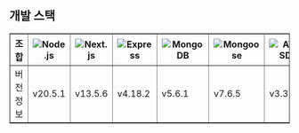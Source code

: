## 개발 스택 

<table border="1">
  <thead>
    <tr>
      <th>조합</th>
      <th><img src="https://img.shields.io/badge/Node.js-339933?style=for-the-badge&logo=Node.js&logoColor=white" alt="Node.js"></th>
      <th><img src="https://img.shields.io/badge/Next.js-000000?style=for-the-badge&logo=Next.js&logoColor=white" alt="Next.js"></th>
      <th><img src="https://img.shields.io/badge/Express-000000?style=for-the-badge&logo=Express&logoColor=white" alt="Express"></th>
      <th><img src="https://img.shields.io/badge/MongoDB-47A248?style=for-the-badge&logo=MongoDB&logoColor=white" alt="MongoDB"></th>
      <th><img src="https://img.shields.io/badge/Mongoose-880000?style=for-the-badge&logo=MongoDB&logoColor=white" alt="Mongoose"></th>
      <th><img src="https://img.shields.io/badge/AWS-FF9900?style=for-the-badge&logo=Amazon-AWS&logoColor=white" alt="AWS SDK"></th>
    </tr>
  </thead>
  <tbody>
    <tr>
      <td>버전 정보</td>
      <td>v20.5.1</td>
      <td>v13.5.6</td>
      <td>v4.18.2</td>
      <td>v5.6.1</td>
      <td>v7.6.5</td>
      <td>v3.374.0</td>
    </tr>
  </tbody>
</table>
